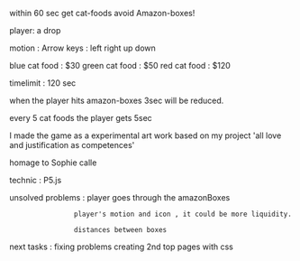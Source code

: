 
within 60 sec get cat-foods avoid Amazon-boxes!

player: a drop

motion :  Arrow keys : left right up down 


blue cat food : $30
green cat food : $50
red cat food : $120

timelimit : 120 sec

when the player hits amazon-boxes 3sec will be reduced.

every 5 cat foods the player gets 5sec 



 I made the game as a experimental art work based on my project 'all love and justification as competences'

homage to Sophie calle

technic : P5.js



unsolved problems : player goes through the amazonBoxes 
                   
                    player's motion and icon , it could be more liquidity.
                    
                    distances between boxes
                    
                    
next tasks :  fixing problems
              creating 2nd top pages with css 

        
              




